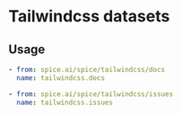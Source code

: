 # Tailwindcss datasets

## Usage

```yaml
- from: spice.ai/spice/tailwindcss/docs
  name: tailwindcss.docs

- from: spice.ai/spice/tailwindcss/issues
  name: tailwindcss.issues
```
